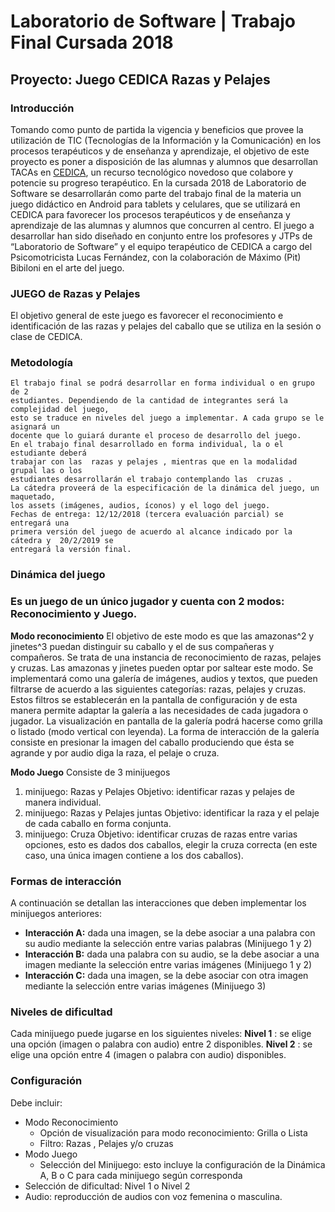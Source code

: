 # Laboratorio de Software | Trabajo Final Cursada 2018

## Proyecto: Juego CEDICA Razas y Pelajes

### Introducción

Tomando como punto de partida la vigencia y beneficios que provee la utilización
de TIC (Tecnologías de la Información y la Comunicación) en los procesos
terapéuticos y de enseñanza y aprendizaje, el objetivo de este proyecto es poner a
disposición de las alumnas y alumnos que desarrollan TACAs en [CEDICA](https://www.facebook.com/cedica.equitacionparatodos/), un recurso tecnológico novedoso que colabore y potencie su progreso terapéutico.
En la cursada 2018 de Laboratorio de Software se desarrollarán como parte del
trabajo final de la materia un juego didáctico en Android para tablets y celulares, que
se utilizará en CEDICA para favorecer los procesos terapéuticos y de enseñanza y
aprendizaje de las alumnas y alumnos que concurren al centro.
El juego a desarrollar han sido diseñado en conjunto entre los profesores y JTPs
de “Laboratorio de Software” y el equipo terapéutico de CEDICA a cargo del
Psicomotricista Lucas Fernández, con la colaboración de Máximo (Pit) Bibiloni en el
arte del juego.

### JUEGO de Razas y Pelajes

El objetivo general de este juego es favorecer el reconocimiento e identificación de
las razas y pelajes del caballo que se utiliza en la sesión o clase de CEDICA.

### Metodología

```
El trabajo final se podrá desarrollar en forma individual o en grupo de 2
estudiantes. Dependiendo de la cantidad de integrantes será la complejidad del juego,
esto se traduce en niveles del juego a implementar. A cada grupo se le asignará un
docente que lo guiará durante el proceso de desarrollo del juego.
En el trabajo final desarrollado en forma individual, la o el estudiante deberá
trabajar con las ​ razas y pelajes ​, mientras que en la modalidad grupal las o los
estudiantes desarrollarán el trabajo contemplando las ​ cruzas ​.
La cátedra proveerá de la especificación de la dinámica del juego, un maquetado,
los assets (imágenes, audios, íconos) y el logo del juego.
Fechas de entrega: 12/12/2018 (tercera evaluación parcial) se entregará una
primera versión del juego de acuerdo al alcance indicado por la cátedra y  20/2/2019 se
entregará la versión final.
```
### Dinámica del juego

### Es un juego de un único jugador y cuenta con 2 modos: Reconocimiento y  Juego.

**Modo reconocimiento**
El objetivo de este modo es que las amazonas^2 y jinetes^3 puedan distinguir su caballo
y el de sus compañeras y compañeros.
Se trata de una instancia de reconocimiento de razas, pelajes y cruzas.
Las amazonas y jinetes pueden optar por saltear este modo.
Se implementará como una galería de imágenes, audios y textos, que pueden filtrarse
de acuerdo a las siguientes categorías: razas, pelajes y cruzas. Estos filtros se
establecerán en la pantalla de configuración y de esta manera permite adaptar la
galería a las necesidades de cada jugadora o jugador.
La visualización en pantalla de la galería podrá hacerse como grilla o listado (modo
vertical con leyenda). La forma de interacción de la galería consiste en presionar la
imagen del caballo produciendo que ésta se agrande y por audio diga la raza, el pelaje
o cruza.

**Modo Juego**
Consiste de 3 minijuegos
1. minijuego: Razas y Pelajes
Objetivo: identificar razas y pelajes de manera individual.
2. minijuego: Razas y Pelajes juntas
Objetivo: identificar la raza y el pelaje de cada caballo en forma conjunta.
3. minijuego: Cruza
Objetivo: identificar cruzas de razas entre varias opciones, esto es dados dos
caballos, elegir la cruza correcta (en este caso, una única imagen contiene a los
dos caballos).

### Formas de interacción

A continuación se detallan las interacciones que deben implementar los minijuegos
anteriores:
* **Interacción A:** dada una imagen, se la debe asociar a una palabra con su audio
mediante la selección entre varias palabras (Minijuego 1 y 2)
* **Interacción B:** dada una palabra con su audio, se la debe asociar a una imagen
mediante la selección entre varias imágenes (Minijuego 1 y 2)
* **Interacción C:** dada una imagen, se la debe asociar con otra imagen mediante la
selección entre varias imágenes (Minijuego 3)

### Niveles de dificultad

Cada minijuego puede jugarse en los siguientes niveles:
**Nivel 1** ​​: se elige una opción (imagen o palabra con audio) entre 2 disponibles.
**Nivel 2** ​​: se elige una opción entre 4 (imagen o palabra con audio) disponibles.

### Configuración
Debe incluir:

- Modo Reconocimiento
    - Opción de visualización para modo reconocimiento: Grilla o Lista
    - Filtro: Razas , Pelajes y/o cruzas
- Modo Juego
    - Selección del Minijuego: esto incluye la configuración de la Dinámica A, B o C para cada minijuego según corresponda
- Selección de dificultad: Nivel 1 o Nivel 2
- Audio: reproducción de audios con voz femenina o masculina.



